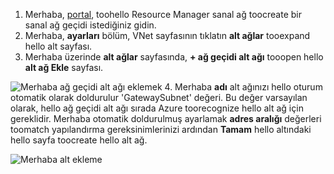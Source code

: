 1. Merhaba, [portal](http://portal.azure.com), toohello Resource Manager sanal ağ toocreate bir sanal ağ geçidi istediğiniz gidin.
2. Merhaba, **ayarları** bölüm, VNet sayfasının tıklatın **alt ağlar** tooexpand hello alt sayfası.
3. Merhaba üzerinde **alt ağlar** sayfasında, **+ ağ geçidi alt ağı** tooopen hello **alt ağ Ekle** sayfası.

  ![Merhaba ağ geçidi alt ağı eklemek](./media/vpn-gateway-add-gwsubnet-rm-portal-include/addgwsubnet.png "hello ağ geçidi alt ağı Ekle")
4. Merhaba **adı** alt ağınızı hello oturum otomatik olarak doldurulur 'GatewaySubnet' değeri. Bu değer varsayılan olarak, hello ağ geçidi alt ağı sırada Azure toorecognize hello alt ağ için gereklidir. Merhaba otomatik doldurulmuş ayarlamak **adres aralığı** değerleri toomatch yapılandırma gereksinimlerinizi ardından **Tamam** hello altındaki hello sayfa toocreate hello alt ağ.

  ![Merhaba alt ekleme](./media/vpn-gateway-add-gwsubnet-rm-portal-include/addsubnetgw.png "hello alt ağ ekleme")
